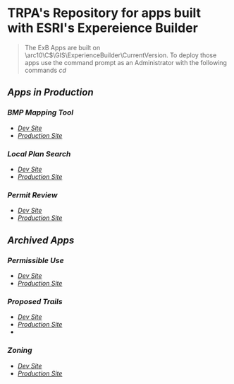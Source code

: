 # TRPA's Repository for apps built with ESRI's Expereience Builder
 > The ExB Apps are built on \\arc10\C$\GIS\ExperienceBuilder\CurrentVersion. To deploy those apps use the command prompt as an Administrator with the following commands <em>cd 
## Apps in Production

### BMP Mapping Tool
  * [Dev Site](https://trpa-agency.github.io/ExperienceBuilderApps/BMPMap/index.html)
  * [Production Site](https://gis.trpa.org/bmpmappingtool)
    
### Local Plan Search
  * [Dev Site](https://trpa-agency.github.io/ExperienceBuilderApps/LocalPlanSearch/index.html)
  * [Production Site](https://gis.trpa.org/LocalPlanSearch/)
    
### Permit Review
  * [Dev Site](https://trpa-agency.github.io/ExperienceBuilderApps/PermitReview/index.html)
  * [Production Site](https://gis.trpa.org/PermitReview)

## Archived Apps
### Permissible Use
 * [Dev Site]()
 * [Production Site]()

### Proposed Trails
 * [Dev Site]()
 * [Production Site]()
 * 
### Zoning
 * [Dev Site]()
 * [Production Site]()


